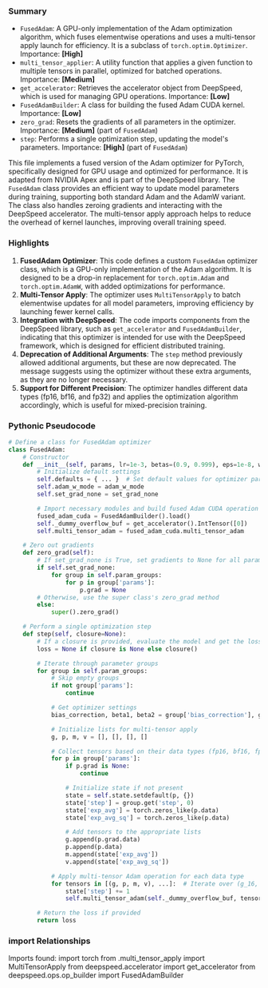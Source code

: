 

### Summary



* `FusedAdam`: A GPU-only implementation of the Adam optimization algorithm, which fuses elementwise operations and uses a multi-tensor apply launch for efficiency. It is a subclass of `torch.optim.Optimizer`. Importance: **[High]**
* `multi_tensor_applier`: A utility function that applies a given function to multiple tensors in parallel, optimized for batched operations. Importance: **[Medium]**
* `get_accelerator`: Retrieves the accelerator object from DeepSpeed, which is used for managing GPU operations. Importance: **[Low]**
* `FusedAdamBuilder`: A class for building the fused Adam CUDA kernel. Importance: **[Low]**
* `zero_grad`: Resets the gradients of all parameters in the optimizer. Importance: **[Medium]** (part of `FusedAdam`)
* `step`: Performs a single optimization step, updating the model's parameters. Importance: **[High]** (part of `FusedAdam`)

This file implements a fused version of the Adam optimizer for PyTorch, specifically designed for GPU usage and optimized for performance. It is adapted from NVIDIA Apex and is part of the DeepSpeed library. The `FusedAdam` class provides an efficient way to update model parameters during training, supporting both standard Adam and the AdamW variant. The class also handles zeroing gradients and interacting with the DeepSpeed accelerator. The multi-tensor apply approach helps to reduce the overhead of kernel launches, improving overall training speed.

### Highlights



1. **FusedAdam Optimizer**: This code defines a custom `FusedAdam` optimizer class, which is a GPU-only implementation of the Adam algorithm. It is designed to be a drop-in replacement for `torch.optim.Adam` and `torch.optim.AdamW`, with added optimizations for performance.
2. **Multi-Tensor Apply**: The optimizer uses `MultiTensorApply` to batch elementwise updates for all model parameters, improving efficiency by launching fewer kernel calls.
3. **Integration with DeepSpeed**: The code imports components from the DeepSpeed library, such as `get_accelerator` and `FusedAdamBuilder`, indicating that this optimizer is intended for use with the DeepSpeed framework, which is designed for efficient distributed training.
4. **Deprecation of Additional Arguments**: The `step` method previously allowed additional arguments, but these are now deprecated. The message suggests using the optimizer without these extra arguments, as they are no longer necessary.
5. **Support for Different Precision**: The optimizer handles different data types (fp16, bf16, and fp32) and applies the optimization algorithm accordingly, which is useful for mixed-precision training.

### Pythonic Pseudocode

```python
# Define a class for FusedAdam optimizer
class FusedAdam:
    # Constructor
    def __init__(self, params, lr=1e-3, betas=(0.9, 0.999), eps=1e-8, weight_decay=0, adam_w_mode=True, set_grad_none=True):
        # Initialize default settings
        self.defaults = { ... }  # Set default values for optimizer parameters
        self.adam_w_mode = adam_w_mode
        self.set_grad_none = set_grad_none

        # Import necessary modules and build fused Adam CUDA operation
        fused_adam_cuda = FusedAdamBuilder().load()
        self._dummy_overflow_buf = get_accelerator().IntTensor([0])
        self.multi_tensor_adam = fused_adam_cuda.multi_tensor_adam

    # Zero out gradients
    def zero_grad(self):
        # If set_grad_none is True, set gradients to None for all parameters
        if self.set_grad_none:
            for group in self.param_groups:
                for p in group['params']:
                    p.grad = None
        # Otherwise, use the super class's zero_grad method
        else:
            super().zero_grad()

    # Perform a single optimization step
    def step(self, closure=None):
        # If a closure is provided, evaluate the model and get the loss
        loss = None if closure is None else closure()

        # Iterate through parameter groups
        for group in self.param_groups:
            # Skip empty groups
            if not group['params']:
                continue

            # Get optimizer settings
            bias_correction, beta1, beta2 = group['bias_correction'], group['betas'][0], group['betas'][1]

            # Initialize lists for multi-tensor apply
            g, p, m, v = [], [], [], []

            # Collect tensors based on their data types (fp16, bf16, fp32)
            for p in group['params']:
                if p.grad is None:
                    continue

                # Initialize state if not present
                state = self.state.setdefault(p, {})
                state['step'] = group.get('step', 0)
                state['exp_avg'] = torch.zeros_like(p.data)
                state['exp_avg_sq'] = torch.zeros_like(p.data)

                # Add tensors to the appropriate lists
                g.append(p.grad.data)
                p.append(p.data)
                m.append(state['exp_avg'])
                v.append(state['exp_avg_sq'])

            # Apply multi-tensor Adam operation for each data type
            for tensors in [(g, p, m, v), ...]:  # Iterate over (g_16, p_16, m_16, v_16), (g_bf, p_bf, m_bf, v_bf), (g_32, p_32, m_32, v_32)
                state['step'] += 1
                self.multi_tensor_adam(self._dummy_overflow_buf, tensors, group['lr'], beta1, beta2, group['eps'], state['step'], self.adam_w_mode, bias_correction, group['weight_decay'])

        # Return the loss if provided
        return loss
```


### import Relationships

Imports found:
import torch
from .multi_tensor_apply import MultiTensorApply
from deepspeed.accelerator import get_accelerator
from deepspeed.ops.op_builder import FusedAdamBuilder